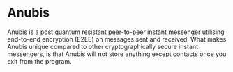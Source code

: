 # Anubis
Anubis is a post quantum resistant peer-to-peer instant messenger utilising end-to-end encryption (E2EE) on messages sent and received. What makes Anubis unique compared to other cryptographically secure instant messengers, is that Anubis will not store anything except contacts once you exit from the program.
